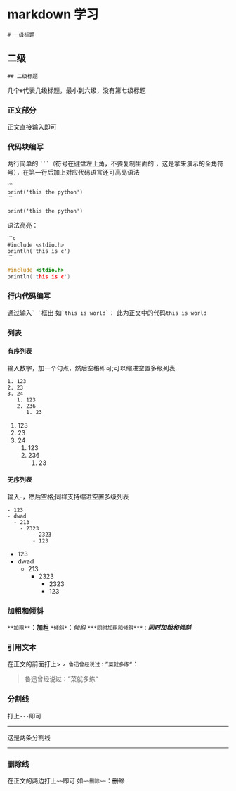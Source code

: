 # markdown 学习
```# 一级标题```
## 二级
```## 二级标题 ``` 

几个`#`代表几级标题，最小到六级，没有第七级标题  

### 正文部分
正文直接输入即可

### 代码块编写
两行简单的 ` ``` `（符号在键盘左上角，不要复制里面的`，这是拿来演示的全角符号），在第一行后加上对应代码语言还可高亮语法
```
ˋˋˋ
print('this the python')
ˋˋˋ
```

```
print('this the python')
``` 
语法高亮：
```
ˋˋˋc
#include <stdio.h>
println('this is c')
ˋˋˋ
```

```c
#include <stdio.h>
println('this is c')
```

### 行内代码编写
通过输入``` ` ` ```框出
如``` `this is world` ```：
此为正文中的代码`this is world`

### 列表
#### 有序列表
输入数字，加一个句点，然后空格即可;可以缩进空置多级列表
```
1. 123
2. 23
3. 24
   1. 123
   2. 236
      1. 23
```
1. 123
2. 23
3. 24
   1. 123
   2. 236
      1. 23


#### 无序列表
输入-，然后空格;同样支持缩进空置多级列表
```
- 123
- dwad
  - 213
    - 2323
        - 2323
        - 123 
```
- 123
- dwad
  - 213
    - 2323
        - 2323
        - 123 


### 加粗和倾斜
`**加粗**`：**加粗**
`*倾斜*`：*倾斜*
`***同时加粗和倾斜***：`***同时加粗和倾斜***

### 引用文本
在正文的前面打上>
`> 鲁迅曾经说过：”菜就多练“`：
> 鲁迅曾经说过：”菜就多练“


### 分割线
打上`---`即可

---

这是两条分割线

---

### 删除线
在正文的两边打上`~~`即可
如`~~删除~~`：~~删除~~

